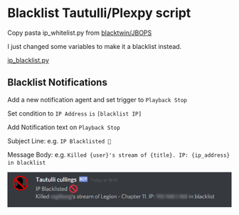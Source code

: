 # Blacklist Tautulli/Plexpy script

Copy pasta ip_whitelist.py from [blacktwin/JBOPS](https://github.com/blacktwin/JBOPS) 

I just changed some variables to make it a blacklist instead. 

[ip_blacklist.py](https://github.com/gilbN/Nostromo/blob/master/Server/scripts/plexpy/ip_blacklist.py)  

## Blacklist Notifications

Add a new notification agent and set trigger to `Playback Stop`

Set condition to `IP Address` `is` `[blacklist IP]`

Add Notification text on `Playback Stop`

Subject Line: e.g. `IP Blacklisted 🚫`

Message Body: e.g. `Killed {user}'s stream of {title}. IP: {ip_address} in blacklist`

![](https://github.com/gilbN/Nostromo/blob/master/Server/scripts/plexpy/culled.png)

